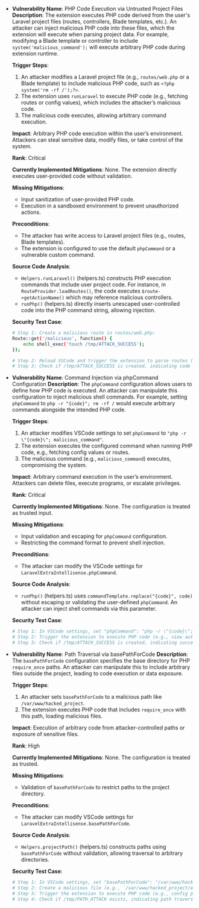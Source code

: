 - **Vulnerability Name**: PHP Code Execution via Untrusted Project Files
  **Description**:
  The extension executes PHP code derived from the user's Laravel project files (routes, controllers, Blade templates, etc.). An attacker can inject malicious PHP code into these files, which the extension will execute when parsing project data. For example, modifying a Blade template or controller to include `system('malicious_command');` will execute arbitrary PHP code during extension runtime.

  **Trigger Steps**:
  1. An attacker modifies a Laravel project file (e.g., `routes/web.php` or a Blade template) to include malicious PHP code, such as `<?php system('rm -rf /');?>`.
  2. The extension uses `runLaravel` to execute PHP code (e.g., fetching routes or config values), which includes the attacker’s malicious code.
  3. The malicious code executes, allowing arbitrary command execution.

  **Impact**:
  Arbitrary PHP code execution within the user’s environment. Attackers can steal sensitive data, modify files, or take control of the system.

  **Rank**: Critical

  **Currently Implemented Mitigations**: None. The extension directly executes user-provided code without validation.

  **Missing Mitigations**:
  - Input sanitization of user-provided PHP code.
  - Execution in a sandboxed environment to prevent unauthorized actions.

  **Preconditions**:
  - The attacker has write access to Laravel project files (e.g., routes, Blade templates).
  - The extension is configured to use the default `phpCommand` or a vulnerable custom command.

  **Source Code Analysis**:
  - `Helpers.runLaravel()` (helpers.ts) constructs PHP execution commands that include user project code. For instance, in `RouteProvider.loadRoutes()`, the code executes `$route->getActionName()` which may reference malicious controllers.
  - `runPhp()` (helpers.ts) directly inserts unescaped user-controlled code into the PHP command string, allowing injection.

  **Security Test Case**:
  ```bash
  # Step 1: Create a malicious route in routes/web.php:
  Route::get('/malicious', function() {
      echo shell_exec('touch /tmp/ATTACK_SUCCESS');
  });

  # Step 2: Reload VSCode and trigger the extension to parse routes (e.g., save a PHP file).
  # Step 3: Check if /tmp/ATTACK_SUCCESS is created, indicating code execution.
  ```

- **Vulnerability Name**: Command Injection via phpCommand Configuration
  **Description**:
  The `phpCommand` configuration allows users to define how PHP code is executed. An attacker can manipulate this configuration to inject malicious shell commands. For example, setting `phpCommand` to `php -r "{code}"; rm -rf /` would execute arbitrary commands alongside the intended PHP code.

  **Trigger Steps**:
  1. An attacker modifies VSCode settings to set `phpCommand` to `"php -r \"{code}\"; malicious_command"`.
  2. The extension executes the configured command when running PHP code, e.g., fetching config values or routes.
  3. The malicious command (e.g., `malicious_command`) executes, compromising the system.

  **Impact**:
  Arbitrary command execution in the user’s environment. Attackers can delete files, execute programs, or escalate privileges.

  **Rank**: Critical

  **Currently Implemented Mitigations**: None. The configuration is treated as trusted input.

  **Missing Mitigations**:
  - Input validation and escaping for `phpCommand` configuration.
  - Restricting the command format to prevent shell injection.

  **Preconditions**:
  - The attacker can modify the VSCode settings for `LaravelExtraIntellisense.phpCommand`.

  **Source Code Analysis**:
  - `runPhp()` (helpers.ts) uses `commandTemplate.replace("{code}", code)` without escaping or validating the user-defined `phpCommand`. An attacker can inject shell commands via this parameter.

  **Security Test Case**:
  ```bash
  # Step 1: In VSCode settings, set "phpCommand": "php -r \"{code}\"; touch /tmp/ATTACK_SUCCESS".
  # Step 2: Trigger the extension to execute PHP code (e.g., view autocomplete).
  # Step 3: Check if /tmp/ATTACK_SUCCESS is created, indicating successful command injection.
  ```

- **Vulnerability Name**: Path Traversal via basePathForCode
  **Description**:
  The `basePathForCode` configuration specifies the base directory for PHP `require_once` paths. An attacker can manipulate this to include arbitrary files outside the project, leading to code execution or data exposure.

  **Trigger Steps**:
  1. An attacker sets `basePathForCode` to a malicious path like `/var/www/hacked_project`.
  2. The extension executes PHP code that includes `require_once` with this path, loading malicious files.

  **Impact**: Execution of arbitrary code from attacker-controlled paths or exposure of sensitive files.

  **Rank**: High

  **Currently Implemented Mitigations**: None. The configuration is treated as trusted.

  **Missing Mitigations**:
  - Validation of `basePathForCode` to restrict paths to the project directory.

  **Preconditions**:
  - The attacker can modify VSCode settings for `LaravelExtraIntellisense.basePathForCode`.

  **Source Code Analysis**:
  - `Helpers.projectPath()` (helpers.ts) constructs paths using `basePathForCode` without validation, allowing traversal to arbitrary directories.

  **Security Test Case**:
  ```bash
  # Step 1: In VSCode settings, set "basePathForCode": "/var/www/hacked_project".
  # Step 2: Create a malicious file (e.g., `/var/www/hacked_project/exploit.php`) with `<?php system('touch /tmp/PATH_ATTACK'); ?>`.
  # Step 3: Trigger the extension to execute PHP code (e.g., config parsing).
  # Step 4: Check if /tmp/PATH_ATTACK exists, indicating path traversal success.
  ```

